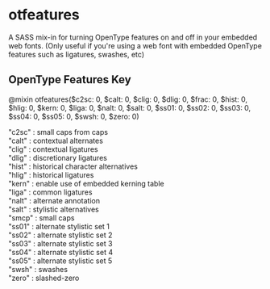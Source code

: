 otfeatures
==========

A SASS mix-in for turning OpenType features on and off in your embedded web fonts. (Only useful if you're using a web font with embedded OpenType features such as ligatures, swashes, etc)

OpenType Features Key
---------------------
@mixin otfeatures($c2sc: 0, $calt: 0, $clig: 0, $dlig: 0, $frac: 0, $hist: 0, $hlig: 0, $kern: 0, $liga: 0, $nalt: 0, $salt: 0, $ss01: 0, $ss02: 0, $ss03: 0, $ss04: 0, $ss05: 0, $swsh: 0, $zero: 0)  
  
"c2sc" : small caps from caps  
"calt" : contextual alternates  
"clig" : contextual ligatures  
"dlig" : discretionary ligatures  
"hist" : historical character alternatives  
"hlig" : historical ligatures  
"kern" : enable use of embedded kerning table  
"liga" : common ligatures  
"nalt" : alternate annotation   
"salt" : stylistic alternatives  
"smcp" : small caps  
"ss01" : alternate stylistic set 1  
"ss02" : alternate stylistic set 2   
"ss03" : alternate stylistic set 3  
"ss04" : alternate stylistic set 4  
"ss05" : alternate stylistic set 5  
"swsh" : swashes  
"zero" : slashed-zero  
